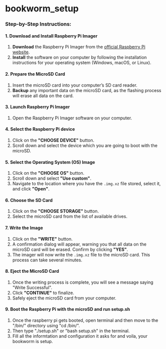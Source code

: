 # bookworm_setup
### Step-by-Step Instructions:

#### 1. Download and Install Raspberry Pi Imager
1. **Download** the Raspberry Pi Imager from the [official Raspberry Pi website](https://www.raspberrypi.com/software/).
2. **Install** the software on your computer by following the installation instructions for your operating system (Windows, macOS, or Linux).

#### 2. Prepare the MicroSD Card
1. Insert the microSD card into your computer’s SD card reader.
2. **Backup** any important data on the microSD card, as the flashing process will erase all data on the card.

#### 3. Launch Raspberry Pi Imager
1. Open the Raspberry Pi Imager software on your computer.

#### 4. Select the Raspberry Pi device
1. Click on the **"CHOOSE DEVICE"** button.
2. Scroll down and select the device which you are going to boot with the microSD.

#### 5. Select the Operating System (OS) Image
1. Click on the **"CHOOSE OS"** button.
2. Scroll down and select **"Use custom"**.
3. Navigate to the location where you have the `.img.xz` file stored, select it, and click **"Open"**.

#### 6. Choose the SD Card
1. Click on the **"CHOOSE STORAGE"** button.
2. Select the microSD card from the list of available drives.

#### 7. Write the Image
1. Click on the **"WRITE"** button.
2. A confirmation dialog will appear, warning you that all data on the microSD card will be erased. Confirm by clicking **"YES"**.
3. The imager will now write the `.img.xz` file to the microSD card. This process can take several minutes.

#### 8. Eject the MicroSD Card
1. Once the writing process is complete, you will see a message saying "Write Successful".
2. Click **"CONTINUE"** to finalize.
3. Safely eject the microSD card from your computer.

#### 9. Boot the Raspberry Pi with the microSD and run setup.sh
1. Once the raspberry pi gets booted, open terminal and then move to the "/bin/" directory using "cd /bin/".
2. Then type "./setup.sh" or "bash setup.sh" in the terminal.
3. Fill all the informtation and configuration it asks for and voila, your bookworm is setup.

